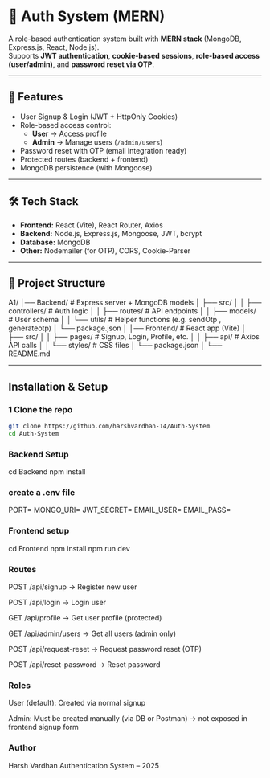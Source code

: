 # 🔐 Auth System (MERN)

A role-based authentication system built with **MERN stack** (MongoDB, Express.js, React, Node.js).  
Supports **JWT authentication**, **cookie-based sessions**, **role-based access (user/admin)**, and **password reset via OTP**.

---

## 🚀 Features
- User Signup & Login (JWT + HttpOnly Cookies)
- Role-based access control:
  - **User** → Access profile
  - **Admin** → Manage users (`/admin/users`)
- Password reset with OTP (email integration ready)
- Protected routes (backend + frontend)
- MongoDB persistence (with Mongoose)

---

## 🛠 Tech Stack
- **Frontend:** React (Vite), React Router, Axios
- **Backend:** Node.js, Express.js, Mongoose, JWT, bcrypt
- **Database:** MongoDB
- **Other:** Nodemailer (for OTP), CORS, Cookie-Parser

---

## 📂 Project Structure

A1/
│── Backend/ # Express server + MongoDB models
│ ├── src/
│ │ ├── controllers/ # Auth logic
│ │ ├── routes/ # API endpoints
│ │ ├── models/ # User schema
│ │ └── utils/ # Helper functions (e.g. sendOtp , generateotp)
│ └── package.json
│
│── Frontend/ # React app (Vite)
│ ├── src/
│ │ ├── pages/ # Signup, Login, Profile, etc.
│ │ ├── api/ # Axios API calls
│ │ └── styles/ # CSS files
│ └── package.json
│
└── README.md


---

##  Installation & Setup

### 1️ Clone the repo
```bash
git clone https://github.com/harshvardhan-14/Auth-System
cd Auth-System 

```

###  Backend Setup

cd Backend
npm install

### create a .env file

PORT=
MONGO_URI=
JWT_SECRET=
EMAIL_USER=
EMAIL_PASS=


### Frontend setup

cd Frontend
npm install
npm run dev

### Routes 

POST /api/signup → Register new user

POST /api/login → Login user

GET /api/profile → Get user profile (protected)

GET /api/admin/users → Get all users (admin only)

POST /api/request-reset → Request password reset (OTP)

POST /api/reset-password → Reset password


### Roles

User (default): Created via normal signup

Admin: Must be created manually (via DB or Postman) → not exposed in frontend signup form

### Author 

Harsh Vardhan
 Authentication System – 2025